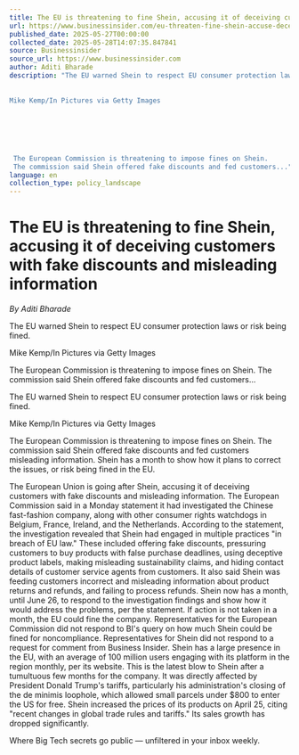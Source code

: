 ```yaml
---
title: The EU is threatening to fine Shein, accusing it of deceiving customers with fake discounts and misleading information
url: https://www.businessinsider.com/eu-threaten-fine-shein-accuse-deceiving-customers-fake-discounts-2025-5
published_date: 2025-05-27T00:00:00
collected_date: 2025-05-28T14:07:35.847841
source: Businessinsider
source_url: https://www.businessinsider.com
author: Aditi Bharade
description: "The EU warned Shein to respect EU consumer protection laws or risk being fined. 
 
 
Mike Kemp/In Pictures via Getty Images
 
 
 
 
 
 
 The European Commission is threatening to impose fines on Shein. 
 The commission said Shein offered fake discounts and fed customers..."
language: en
collection_type: policy_landscape
---
```


# The EU is threatening to fine Shein, accusing it of deceiving customers with fake discounts and misleading information

*By Aditi Bharade*

The EU warned Shein to respect EU consumer protection laws or risk being fined. 
 
 
Mike Kemp/In Pictures via Getty Images
 
 
 
 
 
 
 The European Commission is threatening to impose fines on Shein. 
 The commission said Shein offered fake discounts and fed customers...

The EU warned Shein to respect EU consumer protection laws or risk being fined.

Mike Kemp/In Pictures via Getty Images

The European Commission is threatening to impose fines on Shein. 
 The commission said Shein offered fake discounts and fed customers misleading information. 
 Shein has a month to show how it plans to correct the issues, or risk being fined in the EU.

The European Union is going after Shein, accusing it of deceiving customers with fake discounts and misleading information. The European Commission said in a Monday statement it had investigated the Chinese fast-fashion company, along with other consumer rights watchdogs in Belgium, France, Ireland, and the Netherlands. According to the statement, the investigation revealed that Shein had engaged in multiple practices "in breach of EU law." These included offering fake discounts, pressuring customers to buy products with false purchase deadlines, using deceptive product labels, making misleading sustainability claims, and hiding contact details of customer service agents from customers. It also said Shein was feeding customers incorrect and misleading information about product returns and refunds, and failing to process refunds. Shein now has a month, until June 26, to respond to the investigation findings and show how it would address the problems, per the statement. If action is not taken in a month, the EU could fine the company. Representatives for the European Commission did not respond to BI's query on how much Shein could be fined for noncompliance. Representatives for Shein did not respond to a request for comment from Business Insider. Shein has a large presence in the EU, with an average of 100 million users engaging with its platform in the region monthly, per its website. This is the latest blow to Shein after a tumultuous few months for the company. It was directly affected by President Donald Trump's tariffs, particularly his administration's closing of the de minimis loophole, which allowed small parcels under $800 to enter the US for free. Shein increased the prices of its products on April 25, citing "recent changes in global trade rules and tariffs." Its sales growth has dropped significantly.

Where Big Tech secrets go public — unfiltered in your inbox weekly.